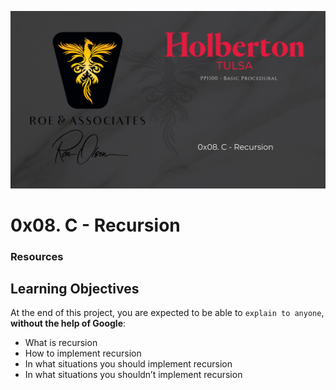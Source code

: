 ![0x08. C - Recursion banner](https://github.com/ronroeandassociates/assets/blob/master/images/0x08-c_recursion_banner.png)

# 0x08. C - Recursion

### Resources

## Learning Objectives

At the end of this project, you are expected to be able to `explain to anyone`, **without the help of Google**:

- What is recursion
- How to implement recursion
- In what situations you should implement recursion
- In what situations you shouldn’t implement recursion
